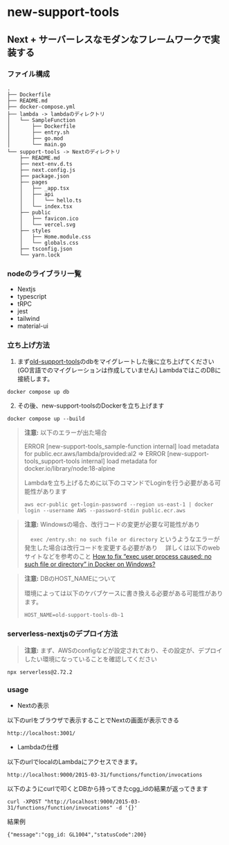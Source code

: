 # new-support-tools

## Next + サーバーレスなモダンなフレームワークで実装する
### ファイル構成
```
.
├── Dockerfile
├── README.md
├── docker-compose.yml
├── lambda -> lambdaのディレクトリ
│   └── SampleFunction
│       ├── Dockerfile
│       ├── entry.sh
│       ├── go.mod
│       └── main.go
└── support-tools -> Nextのディレクトリ
    ├── README.md
    ├── next-env.d.ts
    ├── next.config.js
    ├── package.json
    ├── pages
    │   ├── _app.tsx
    │   ├── api
    │   │   └── hello.ts
    │   └── index.tsx
    ├── public
    │   ├── favicon.ico
    │   └── vercel.svg
    ├── styles
    │   ├── Home.module.css
    │   └── globals.css
    ├── tsconfig.json
    └── yarn.lock
```

### nodeのライブラリ一覧
- Nextjs
- typescript
- tRPC
- jest
- tailwind
- material-ui



### 立ち上げ方法

1. まず[old-support-tools](https://github.com/takenokoroid/old-support-tools)のdbをマイグレートした後に立ち上げてください(GO言語でのマイグレーションは作成していません)
LambdaではこのDBに接続します。
```
docker compose up db
```
2. その後、new-support-toolsのDockerを立ち上げます
```
docker compose up --build
```

> **注意:** 以下のエラーが出た場合
>
> ERROR [new-support-tools_sample-function internal] load metadata for public.ecr.aws/lambda/provided:al2
> => ERROR [new-support-tools_support-tools internal] load metadata for docker.io/library/node:18-alpine
>
> Lambdaを立ち上げるために以下のコマンドでLoginを行う必要がある可能性があります 
>```
> aws ecr-public get-login-password --region us-east-1 | docker login --username AWS --password-stdin public.ecr.aws
> ```

> **注意:** Windowsの場合、改行コードの変更が必要な可能性があり
>
>　`exec /entry.sh: no such file or directory` というようなエラーが発生した場合は改行コードを変更する必要があり
>　詳しくは以下のwebサイトなどを参考のこと
> [How to fix “exec user process caused: no such file or directory” in Docker on Windows?](https://www.koskila.net/how-to-fix-exec-user-process-caused-no-such-file-or-directory-in-docker-on-windows/)
>

> **注意:** DBのHOST_NAMEについて
>
> 環境によっては以下のケバブケースに書き換える必要がある可能性があります。
> ```
> HOST_NAME=old-support-tools-db-1
> ```

### serverless-nextjsのデプロイ方法

> **注意:** まず、AWSのconfigなどが設定されており、その設定が、デプロイしたい環境になっていることを確認してください

```
npx serverless@2.72.2
```
### usage

- Nextの表示

以下のurlをブラウザで表示することでNextの画面が表示できる
```
http://localhost:3001/
```

- Lambdaの仕様

以下のurlでlocalのLambdaにアクセスできます。

```
http://localhost:9000/2015-03-31/functions/function/invocations
```

以下のようにcurlで叩くとDBから持ってきたcgg_idの結果が返ってきます

```
curl -XPOST "http://localhost:9000/2015-03-31/functions/function/invocations" -d '{}'
```

結果例

```
{"message":"cgg_id: GL1004","statusCode":200}
```